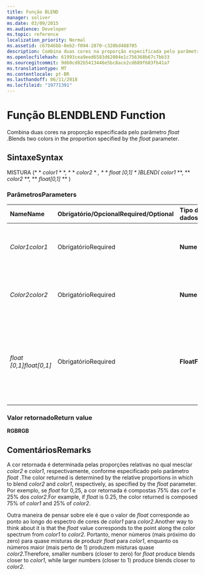 ```yaml
---
title: Função BLEND
manager: soliver
ms.date: 03/09/2015
ms.audience: Developer
ms.topic: reference
localization_priority: Normal
ms.assetid: c67b46bb-0eb2-f094-2870-c320bd488705
description: Combina duas cores na proporção especificada pelo parâmetro float.
ms.openlocfilehash: 61993cea9eed6583d62004e1c756368b67c7bb33
ms.sourcegitcommit: 9d60cd82b5413446e5bc8ace2cd689f683fb41a7
ms.translationtype: MT
ms.contentlocale: pt-BR
ms.lasthandoff: 06/11/2018
ms.locfileid: "19771391"
---
```

# <a name="blend-function"></a><span data-ttu-id="b3bb5-103">Função BLEND</span><span class="sxs-lookup"><span data-stu-id="b3bb5-103">BLEND Function</span></span>

<span data-ttu-id="b3bb5-104">Combina duas cores na proporção especificada pelo parâmetro _float_ .</span><span class="sxs-lookup"><span data-stu-id="b3bb5-104">Blends two colors in the proportion specified by the  _float_ parameter.</span></span> 
  
## <a name="syntax"></a><span data-ttu-id="b3bb5-105">Sintaxe</span><span class="sxs-lookup"><span data-stu-id="b3bb5-105">Syntax</span></span>

<span data-ttu-id="b3bb5-106">MISTURA (* * *color1* * *, * * *color2* * *, * * *float [0,1]* * *)</span><span class="sxs-lookup"><span data-stu-id="b3bb5-106">BLEND(** *color1* **, ** *color2* **, ** *float[0,1]* ** )</span></span> 
  
### <a name="parameters"></a><span data-ttu-id="b3bb5-107">Parâmetros</span><span class="sxs-lookup"><span data-stu-id="b3bb5-107">Parameters</span></span>

|<span data-ttu-id="b3bb5-108">**Name**</span><span class="sxs-lookup"><span data-stu-id="b3bb5-108">**Name**</span></span>|<span data-ttu-id="b3bb5-109">**Obrigatório/Opcional**</span><span class="sxs-lookup"><span data-stu-id="b3bb5-109">**Required/Optional**</span></span>|<span data-ttu-id="b3bb5-110">**Tipo de dados**</span><span class="sxs-lookup"><span data-stu-id="b3bb5-110">**Data Type**</span></span>|<span data-ttu-id="b3bb5-111">**Descrição**</span><span class="sxs-lookup"><span data-stu-id="b3bb5-111">**Description**</span></span>|
|:-----|:-----|:-----|:-----|
| <span data-ttu-id="b3bb5-112">_Color1_</span><span class="sxs-lookup"><span data-stu-id="b3bb5-112">_color1_</span></span> <br/> |<span data-ttu-id="b3bb5-113">Obrigatório</span><span class="sxs-lookup"><span data-stu-id="b3bb5-113">Required</span></span>  <br/> |<span data-ttu-id="b3bb5-114">**Numeric**</span><span class="sxs-lookup"><span data-stu-id="b3bb5-114">**Numeric**</span></span> <br/> |<span data-ttu-id="b3bb5-115">O índice de cores do Visio ou o valor RGB da primeira cor.</span><span class="sxs-lookup"><span data-stu-id="b3bb5-115">The Visio color index or RGB value of the first color.</span></span>  <br/> |
| <span data-ttu-id="b3bb5-116">_Color2_</span><span class="sxs-lookup"><span data-stu-id="b3bb5-116">_color2_</span></span> <br/> |<span data-ttu-id="b3bb5-117">Obrigatório</span><span class="sxs-lookup"><span data-stu-id="b3bb5-117">Required</span></span>  <br/> |<span data-ttu-id="b3bb5-118">**Numeric**</span><span class="sxs-lookup"><span data-stu-id="b3bb5-118">**Numeric**</span></span> <br/> |<span data-ttu-id="b3bb5-119">O índice de cores do Visio ou o valor RGB da segunda cor.</span><span class="sxs-lookup"><span data-stu-id="b3bb5-119">The Visio color index or RGB value of the second color.</span></span>  <br/> |
| <span data-ttu-id="b3bb5-120">_float [0,1]_</span><span class="sxs-lookup"><span data-stu-id="b3bb5-120">_float[0,1]_</span></span> <br/> |<span data-ttu-id="b3bb5-121">Obrigatório</span><span class="sxs-lookup"><span data-stu-id="b3bb5-121">Required</span></span>  <br/> |<span data-ttu-id="b3bb5-122">**Float**</span><span class="sxs-lookup"><span data-stu-id="b3bb5-122">**Float**</span></span> <br/> |<span data-ttu-id="b3bb5-123">A proporção no qual mesclar _color2_ e _color1_, respectivamente.</span><span class="sxs-lookup"><span data-stu-id="b3bb5-123">The proportion in which to blend  _color2_ and  _color1_, respectively.</span></span> <span data-ttu-id="b3bb5-124">Um número de real entre 0 e 1 inclusive.</span><span class="sxs-lookup"><span data-stu-id="b3bb5-124">A real number from 0 to 1 inclusive.</span></span>  <br/> |
   
### <a name="return-value"></a><span data-ttu-id="b3bb5-125">Valor retornado</span><span class="sxs-lookup"><span data-stu-id="b3bb5-125">Return value</span></span>

 <span data-ttu-id="b3bb5-126">**RGB**</span><span class="sxs-lookup"><span data-stu-id="b3bb5-126">**RGB**</span></span>
  
## <a name="remarks"></a><span data-ttu-id="b3bb5-127">Comentários</span><span class="sxs-lookup"><span data-stu-id="b3bb5-127">Remarks</span></span>

<span data-ttu-id="b3bb5-128">A cor retornada é determinada pelas proporções relativas no qual mesclar _color2_ e _color1_, respectivamente, conforme especificado pelo parâmetro _float_ .</span><span class="sxs-lookup"><span data-stu-id="b3bb5-128">The color returned is determined by the relative proportions in which to blend  _color2_ and  _color1_, respectively, as specified by the  _float_ parameter.</span></span> <span data-ttu-id="b3bb5-129">Por exemplo, se _float_ for 0,25, a cor retornada é compostas 75% das _cor1_ e 25% dos _color2_.</span><span class="sxs-lookup"><span data-stu-id="b3bb5-129">For example, if  _float_ is 0.25, the color returned is composed 75% of  _color1_ and 25% of  _color2_.</span></span> 
  
<span data-ttu-id="b3bb5-130">Outra maneira de pensar sobre ele é que o valor de _float_ corresponde ao ponto ao longo do espectro de cores de _color1_ para _color2_.</span><span class="sxs-lookup"><span data-stu-id="b3bb5-130">Another way to think about it is that the  _float_ value corresponds to the point along the color spectrum from  _color1_ to  _color2_.</span></span> <span data-ttu-id="b3bb5-131">Portanto, menor números (mais próximo do zero) para quase misturas de produzir _float_ para _color1_, enquanto os números maior (mais perto de 1) produzem misturas quase _color2_.</span><span class="sxs-lookup"><span data-stu-id="b3bb5-131">Therefore, smaller numbers (closer to zero) for  _float_ produce blends closer to  _color1_, while larger numbers (closer to 1) produce blends closer to  _color2_.</span></span>
  


